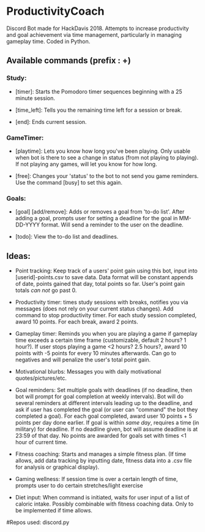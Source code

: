# ProductivityCoach
Discord Bot made for HackDavis 2018.
Attempts to increase productivity and goal achievement via time management, particularly in managing gameplay time.
Coded in Python.

## Available commands (prefix : +)

### Study:
* [timer]: Starts the Pomodoro timer sequences beginning with a 25 minute session.

* [time_left]: Tells you the remaining time left for a session or break.

* [end]: Ends current session.

### GameTimer:
* [playtime]: Lets you know how long you've been playing. Only usable when bot is there to see a change in status (from not playing to playing). If not playing any games, will let you know for how long.

* [free]: Changes your 'status' to the bot to not send you game reminders. Use the command [busy] to set this again.

### Goals:
* [goal] [add/remove]: Adds or removes a goal from 'to-do list'. After adding a goal, prompts user for setting a deadline for the goal in MM-DD-YYYY format. Will send a reminder to the user on the deadline.

* [todo]: View the to-do list and deadlines.

## Ideas:
* Point tracking: Keep track of a users' point gain using this bot, input into [userid]-points.csv to save data. Data format will be constant appends of date, points gained that day, total points so far. User's point gain totals _can not_ go past 0.

* Productivity timer: times study sessions with breaks, notifies you via messages (does not rely on your current status changes). Add command to stop productivity timer. For each study session completed, award 10 points. For each break, award 2 points.

* Gameplay timer: Reminds you when you are playing a game if gameplay time exceeds a certain time frame (customizable, default 2 hours? 1 hour?). If user stops playing a game <2 hours? 2.5 hours?, award 10 points with -5 points for every 10 minutes afterwards. Can go to negatives and will penalize the user's total point gain.  

* Motivational blurbs: Messages you with daily motivational quotes/pictures/etc.

* Goal reminders: Set multiple goals with deadlines (if no deadline, then bot will prompt for goal completion at weekly intervals). Bot will do several reminders at different intervals leading up to the deadline, and ask if user has completed the goal (or user can "command" the bot they completed a goal). For each goal completed, award user 10 points + 5 points per day done earlier. If goal is within _same day_, requires a time (in military) for deadline. If no deadline given, bot will assume deadline is at 23:59 of that day. No points are awarded for goals set with times <1 hour of current time.

* Fitness coaching: Starts and manages a simple fitness plan. (If time allows, add data tracking by inputting date, fitness data into a .csv file for analysis or graphical display).

* Gaming wellness: If session time is over a certain length of time, prompts user to do certain stretches/light exercise

* Diet input: When command is initiated, waits for user input of a list of caloric intake. Possibly combinable with fitness coaching data. Only to be implemented if time allows.

#Repos used:
discord.py
